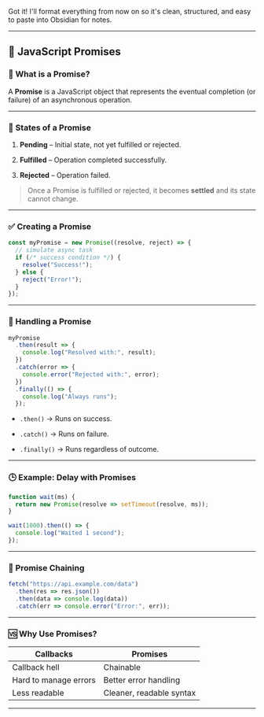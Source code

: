 Got it! I'll format everything from now on so it's clean, structured, and easy to paste into Obsidian for notes.

---

## 📘 JavaScript Promises

### 🔹 What is a Promise?

A **Promise** is a JavaScript object that represents the eventual completion (or failure) of an asynchronous operation.

---

### 🔄 States of a Promise

1. **Pending** – Initial state, not yet fulfilled or rejected.
    
2. **Fulfilled** – Operation completed successfully.
    
3. **Rejected** – Operation failed.
    

> Once a Promise is fulfilled or rejected, it becomes **settled** and its state cannot change.

---

### ✅ Creating a Promise

```js
const myPromise = new Promise((resolve, reject) => {
  // simulate async task
  if (/* success condition */) {
    resolve("Success!");
  } else {
    reject("Error!");
  }
});
```

---

### 🔗 Handling a Promise

```js
myPromise
  .then(result => {
    console.log("Resolved with:", result);
  })
  .catch(error => {
    console.error("Rejected with:", error);
  })
  .finally(() => {
    console.log("Always runs");
  });
```

- `.then()` → Runs on success.
    
- `.catch()` → Runs on failure.
    
- `.finally()` → Runs regardless of outcome.
    

---

### 🕒 Example: Delay with Promises

```js
function wait(ms) {
  return new Promise(resolve => setTimeout(resolve, ms));
}

wait(1000).then(() => {
  console.log("Waited 1 second");
});
```

---

### 🔁 Promise Chaining

```js
fetch("https://api.example.com/data")
  .then(res => res.json())
  .then(data => console.log(data))
  .catch(err => console.error("Error:", err));
```

---

### 🆚 Why Use Promises?

|Callbacks|Promises|
|---|---|
|Callback hell|Chainable|
|Hard to manage errors|Better error handling|
|Less readable|Cleaner, readable syntax|

---
